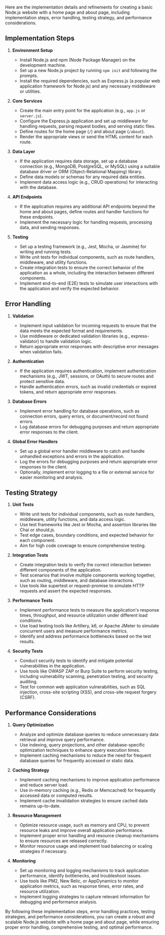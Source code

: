 Here are the implementation details and refinements for creating a basic Node.js website with a home page and about page, including implementation steps, error handling, testing strategy, and performance considerations.

## Implementation Steps

1. **Environment Setup**
   - Install Node.js and npm (Node Package Manager) on the development machine.
   - Set up a new Node.js project by running `npm init` and following the prompts.
   - Install the required dependencies, such as Express.js (a popular web application framework for Node.js) and any necessary middleware or utilities.

2. **Core Services**
   - Create the main entry point for the application (e.g., `app.js` or `server.js`).
   - Configure the Express.js application and set up middleware for handling requests, parsing request bodies, and serving static files.
   - Define routes for the home page (`/`) and about page (`/about`).
   - Render the appropriate views or send the HTML content for each route.

3. **Data Layer**
   - If the application requires data storage, set up a database connection (e.g., MongoDB, PostgreSQL, or MySQL) using a suitable database driver or ORM (Object-Relational Mapping) library.
   - Define data models or schemas for any required data entities.
   - Implement data access logic (e.g., CRUD operations) for interacting with the database.

4. **API Endpoints**
   - If the application requires any additional API endpoints beyond the home and about pages, define routes and handler functions for these endpoints.
   - Implement the necessary logic for handling requests, processing data, and sending responses.

5. **Testing**
   - Set up a testing framework (e.g., Jest, Mocha, or Jasmine) for writing and running tests.
   - Write unit tests for individual components, such as route handlers, middleware, and utility functions.
   - Create integration tests to ensure the correct behavior of the application as a whole, including the interaction between different components.
   - Implement end-to-end (E2E) tests to simulate user interactions with the application and verify the expected behavior.

## Error Handling

1. **Validation**
   - Implement input validation for incoming requests to ensure that the data meets the expected format and requirements.
   - Use middleware or dedicated validation libraries (e.g., express-validator) to handle validation logic.
   - Return appropriate error responses with descriptive error messages when validation fails.

2. **Authentication**
   - If the application requires authentication, implement authentication mechanisms (e.g., JWT, sessions, or OAuth) to secure routes and protect sensitive data.
   - Handle authentication errors, such as invalid credentials or expired tokens, and return appropriate error responses.

3. **Database Errors**
   - Implement error handling for database operations, such as connection errors, query errors, or document/record not found errors.
   - Log database errors for debugging purposes and return appropriate error responses to the client.

4. **Global Error Handlers**
   - Set up a global error handler middleware to catch and handle unhandled exceptions and errors in the application.
   - Log the errors for debugging purposes and return appropriate error responses to the client.
   - Optionally, implement error logging to a file or external service for easier monitoring and analysis.

## Testing Strategy

1. **Unit Tests**
   - Write unit tests for individual components, such as route handlers, middleware, utility functions, and data access logic.
   - Use test frameworks like Jest or Mocha, and assertion libraries like Chai or should.js.
   - Test edge cases, boundary conditions, and expected behavior for each component.
   - Aim for high code coverage to ensure comprehensive testing.

2. **Integration Tests**
   - Create integration tests to verify the correct interaction between different components of the application.
   - Test scenarios that involve multiple components working together, such as routing, middleware, and database interactions.
   - Use tools like supertest or request-promise to simulate HTTP requests and assert the expected responses.

3. **Performance Tests**
   - Implement performance tests to measure the application's response times, throughput, and resource utilization under different load conditions.
   - Use load testing tools like Artillery, k6, or Apache JMeter to simulate concurrent users and measure performance metrics.
   - Identify and address performance bottlenecks based on the test results.

4. **Security Tests**
   - Conduct security tests to identify and mitigate potential vulnerabilities in the application.
   - Use tools like OWASP ZAP or Burp Suite to perform security testing, including vulnerability scanning, penetration testing, and security auditing.
   - Test for common web application vulnerabilities, such as SQL injection, cross-site scripting (XSS), and cross-site request forgery (CSRF).

## Performance Considerations

1. **Query Optimization**
   - Analyze and optimize database queries to reduce unnecessary data retrieval and improve query performance.
   - Use indexing, query projections, and other database-specific optimization techniques to enhance query execution times.
   - Implement caching mechanisms to reduce the need for frequent database queries for frequently accessed or static data.

2. **Caching Strategy**
   - Implement caching mechanisms to improve application performance and reduce server load.
   - Use in-memory caching (e.g., Redis or Memcached) for frequently accessed data or computed results.
   - Implement cache invalidation strategies to ensure cached data remains up-to-date.

3. **Resource Management**
   - Optimize resource usage, such as memory and CPU, to prevent resource leaks and improve overall application performance.
   - Implement proper error handling and resource cleanup mechanisms to ensure resources are released correctly.
   - Monitor resource usage and implement load balancing or scaling strategies if necessary.

4. **Monitoring**
   - Set up monitoring and logging mechanisms to track application performance, identify bottlenecks, and troubleshoot issues.
   - Use tools like PM2, New Relic, or AppDynamics to monitor application metrics, such as response times, error rates, and resource utilization.
   - Implement logging strategies to capture relevant information for debugging and performance analysis.

By following these implementation steps, error handling practices, testing strategies, and performance considerations, you can create a robust and scalable Node.js website with a home page and about page, while ensuring proper error handling, comprehensive testing, and optimal performance.